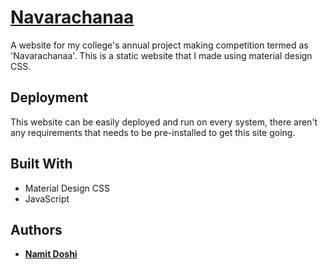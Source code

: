 # [Navarachanaa](http://namitdoshi.me/navarachanaa/index.html)

A website for my college's annual project making competition termed as 'Navarachanaa'. This is a static website that  I made using material design CSS.

## Deployment

This website can be easily deployed and run on every system, there aren't any requirements that needs to be pre-installed to get this site going.

## Built With

* Material Design CSS
* JavaScript

## Authors

* **[Namit Doshi](http://namitdoshi.me)**
